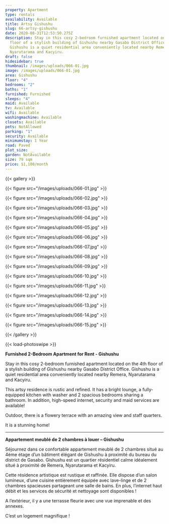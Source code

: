 ```yaml
---
property: Apartment
type: rentals
availability: Available
title: Artsy Gishushu
slug: 66-artsy-gishushu
date: 2020-08-31T12:53:50.275Z
description: Stay in this cosy 2-bedroom furnished apartment located on the 4th
  floor of a stylish building of Gishushu nearby Gasabo District Office.
  Gishushu is a quiet residential area conveniently located nearby Remera,
  Nyarutarama and Kacyiru.
draft: false
hidesidebar: true
thumbnail: /images/uploads/066-01.jpg
image: /images/uploads/066-01.jpg
area: Gishushu
floor: "4"
bedrooms: "2"
baths: "1"
furnished: Furnished
sleeps: "4"
maid: Available
tv: Available
wifi: Available
washingmachine: Available
closets: Available
pets: NotAllowed
parking: "1"
security: Available
minimumstay: 1 Year
road: Paved
plot_size: __
garden: NotAvailable
size: 79 sqm
price: $1,100/month
---
```

{{< gallery >}}

{{< figure src="/images/uploads/066-01.jpg" >}}

{{< figure src="/images/uploads/066-02.jpg" >}}

{{< figure src="/images/uploads/066-03.jpg" >}}

{{< figure src="/images/uploads/066-04.jpg" >}}

{{< figure src="/images/uploads/066-05.jpg" >}}

{{< figure src="/images/uploads/066-06.jpg" >}}

{{< figure src="/images/uploads/066-07.jpg" >}}

{{< figure src="/images/uploads/066-08.jpg" >}}

{{< figure src="/images/uploads/066-09.jpg" >}}

{{< figure src="/images/uploads/066-10.jpg" >}}

{{< figure src="/images/uploads/066-11.jpg" >}}

{{< figure src="/images/uploads/066-12.jpg" >}}

{{< figure src="/images/uploads/066-13.jpg" >}}

{{< figure src="/images/uploads/066-14.jpg" >}}

{{< figure src="/images/uploads/066-15.jpg" >}}

{{< /gallery >}}

{{< load-photoswipe >}}

**Furnished 2-Bedroom Apartment for Rent - Gishushu**

Stay in this cosy 2-bedroom furnished apartment located on the 4th floor of a stylish building of Gishushu nearby Gasabo District Office. Gishushu is a quiet residential area conveniently located nearby Remera, Nyarutarama and Kacyiru.

This artsy residence is rustic and refined. It has a bright lounge, a fully-equipped kitchen with washer and 2 spacious bedrooms sharing a bathroom. In addition, high-speed internet, security and maid services are available!

Outdoor, there is a flowery terrace with an amazing view and staff quarters.

It is a stunning home!

- - -

**Appartement meublé de 2 chambres à louer – Gishushu**



Séjournez dans ce confortable appartement meublé de 2 chambres situé au 4ème étage d’un bâtiment élégant de Gishushu à proximité du bureau du district de Gasabo. Gishushu est un quartier résidentiel calme idéalement situé à proximité de Remera, Nyarutarama et Kacyiru.

Cette résidence artistique est rustique et raffinée. Elle dispose d’un salon lumineux, d’une cuisine entièrement équipée avec lave-linge et de 2 chambres spacieuses partageant une salle de bains. En plus, l’internet haut débit et les services de sécurité et nettoyage sont disponibles !

A l’extérieur, il y a une terrasse fleurie avec une vue imprenable et des annexes.

C’est un logement magnifique !